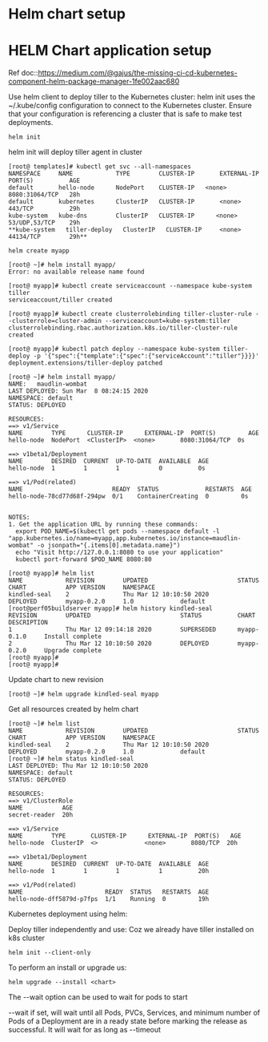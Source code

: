 # Helm chart setup

# HELM Chart application setup

Ref doc::https://medium.com/@gajus/the-missing-ci-cd-kubernetes-component-helm-package-manager-1fe002aac680

Use helm client to deploy tiller to the Kubernetes cluster:
helm init uses the ~/.kube/config configuration to connect to the Kubernetes cluster. Ensure that your configuration is referencing a cluster that is safe to make test deployments.
```
helm init
```
helm init will deploy tiller agent in  cluster

```
[root@ templates]# kubectl get svc --all-namespaces
NAMESPACE     NAME            TYPE        CLUSTER-IP       EXTERNAL-IP   PORT(S)          AGE
default       hello-node      NodePort    CLUSTER-IP   <none>        8080:31064/TCP   28h
default       kubernetes      ClusterIP   CLUSTER-IP       <none>        443/TCP          29h
kube-system   kube-dns        ClusterIP   CLUSTER-IP      <none>        53/UDP,53/TCP    29h
**kube-system   tiller-deploy   ClusterIP   CLUSTER-IP     <none>        44134/TCP        29h**

```
```
helm create myapp

[root@ ~]# helm install myapp/
Error: no available release name found

[root@ myapp]# kubectl create serviceaccount --namespace kube-system tiller
serviceaccount/tiller created

[root@ myapp]# kubectl create clusterrolebinding tiller-cluster-rule --clusterrole=cluster-admin --serviceaccount=kube-system:tiller
clusterrolebinding.rbac.authorization.k8s.io/tiller-cluster-rule created

[root@ myapp]# kubectl patch deploy --namespace kube-system tiller-deploy -p '{"spec":{"template":{"spec":{"serviceAccount":"tiller"}}}}'
deployment.extensions/tiller-deploy patched

[root@ ~]# helm install myapp/
NAME:   maudlin-wombat
LAST DEPLOYED: Sun Mar  8 08:24:15 2020
NAMESPACE: default
STATUS: DEPLOYED

RESOURCES:
==> v1/Service
NAME        TYPE      CLUSTER-IP      EXTERNAL-IP  PORT(S)         AGE
hello-node  NodePort  <ClusterIP>  <none>       8080:31064/TCP  0s

==> v1beta1/Deployment
NAME        DESIRED  CURRENT  UP-TO-DATE  AVAILABLE  AGE
hello-node  1        1        1           0          0s

==> v1/Pod(related)
NAME                         READY  STATUS             RESTARTS  AGE
hello-node-78cd77d68f-294pw  0/1    ContainerCreating  0         0s


NOTES:
1. Get the application URL by running these commands:
  export POD_NAME=$(kubectl get pods --namespace default -l "app.kubernetes.io/name=myapp,app.kubernetes.io/instance=maudlin-wombat" -o jsonpath="{.items[0].metadata.name}")
  echo "Visit http://127.0.0.1:8080 to use your application"
  kubectl port-forward $POD_NAME 8080:80

[root@ myapp]# helm list
NAME            REVISION        UPDATED                         STATUS          CHART           APP VERSION     NAMESPACE
kindled-seal    2               Thu Mar 12 10:10:50 2020        DEPLOYED        myapp-0.2.0     1.0             default
[root@perf05buildserver myapp]# helm history kindled-seal
REVISION        UPDATED                         STATUS          CHART           DESCRIPTION
1               Thu Mar 12 09:14:18 2020        SUPERSEDED      myapp-0.1.0     Install complete
2               Thu Mar 12 10:10:50 2020        DEPLOYED        myapp-0.2.0     Upgrade complete
[root@ myapp]#
[root@ myapp]#
```
Update chart to new revision

```
[root@ ~]# helm upgrade kindled-seal myapp

```
Get all resources created by helm chart
```
[root@ ~]# helm list
NAME            REVISION        UPDATED                         STATUS          CHART           APP VERSION     NAMESPACE
kindled-seal    2               Thu Mar 12 10:10:50 2020        DEPLOYED        myapp-0.2.0     1.0             default
[root@ ~]# helm status kindled-seal
LAST DEPLOYED: Thu Mar 12 10:10:50 2020
NAMESPACE: default
STATUS: DEPLOYED

RESOURCES:
==> v1/ClusterRole
NAME           AGE
secret-reader  20h

==> v1/Service
NAME        TYPE       CLUSTER-IP      EXTERNAL-IP  PORT(S)   AGE
hello-node  ClusterIP  <>             <none>       8080/TCP  20h

==> v1beta1/Deployment
NAME        DESIRED  CURRENT  UP-TO-DATE  AVAILABLE  AGE
hello-node  1        1        1           1          20h

==> v1/Pod(related)
NAME                       READY  STATUS   RESTARTS  AGE
hello-node-dff5879d-p7fps  1/1    Running  0         19h
```

Kubernetes deployment using helm:

Deploy tiller independently and use:
Coz we already have tiller installed on k8s cluster
```$xslt
helm init --client-only
```

To perform an install or upgrade us:
```$xslt
helm upgrade --install <chart> 
```
The --wait option can be used to wait for pods to start

--wait                     if set, will wait until all Pods, PVCs, Services, and minimum number of Pods of a Deployment are in a ready state before marking the release as successful. It will wait for as long as --timeout





